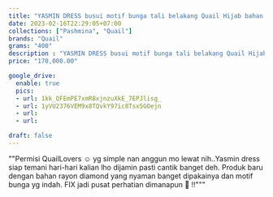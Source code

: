 ```yaml
---
title: "YASMIN DRESS busui motif bunga tali belakang Quail Hijab bahan rayon diamond"
date: 2023-02-16T22:29:05+07:00
collections: ["Pashmina", "Quail"]
brands: "Quail"
grams: "400"
description : "YASMIN DRESS busui motif bunga tali belakang Quail Hijab bahan rayon diamond"
price: "170,000.00"

google_drive:
  enable: true
  pics:
  - url: 1kk_QFEmPE7xmR8xjnzuXkE_7EPJlisg_
  - url: 1yVU2376VEM9x8TQvkY97ic8Tsx5GOejn
  - url: 
  - url: 

draft: false
---
```


""Permisi QuailLovers ☺️ yg simple nan anggun mo lewat nih..Yasmin dress siap temani hari-hari kalian lho dijamin pasti cantik banget deh. Produk baru dengan bahan rayon diamond yang nyaman banget dipakainya dan motif bunga yg indah. FIX jadi pusat perhatian dimanapun 🥰 !!"""
